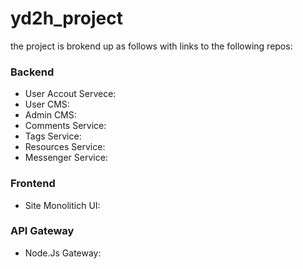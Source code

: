 # yd2h_project

the project is brokend up as follows with links to the following repos: 
### Backend 
* User Accout Servece: 
* User CMS: 
* Admin CMS: 
* Comments Service:
* Tags Service:
* Resources Service:
* Messenger Service: 


### Frontend 
* Site Monolitich UI:

### API Gateway
* Node.Js Gateway: 

